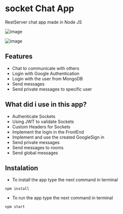 # socket Chat App
RestServer chat app made in Node JS

![image](https://user-images.githubusercontent.com/51382458/205362390-72c927a7-bd03-45c3-bb52-00636252c80e.png) 

![image](https://user-images.githubusercontent.com/51382458/205361101-4ec83062-4556-45ff-b606-9ca0581a59c1.png)



## Features

* Chat to communicate with others
* Login with Google Authentication
* Login with the user from MongoDB
* Send messages
* Send private messages to specific user

## What did i use in this app?
  
* Authenticate Sockets
* Using JWT to validate Sockets
* Custom Headers for Sockets
* Implement the login in the FrontEnd
* Implement and use the created GoogleSign in
* Send private messages
* Send messages to rooms
* Send global messages
  
## Instalation

- To install the app type the next command in terminal

```
npm install
```

- To run the app type the next command in terminal

```
npm start
```

